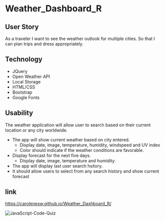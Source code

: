 # Weather_Dashboard_R

## User Story 

As a traveler I want to see the weather outlook for multiple cities. 
So that I can plan trips and dress appropriately.

## Technology

- JQuery
- Open Weather API
- Local Storage 
- HTML/CSS
- Bootstrap
- Google Fonts  

## Usability

The weather application will allow user to search based on their current location or any city worldwide.

- The app will show current weather based on city entered. 
    - Display date, image, temperature, humidity, windspeed and UV index
    - Color should indicate if the weather conditions are favorable. 
- Display forecast for the next five days.
    - Display date, image, temperature and humidity.
- The app will display last user search hsitory.
- It should allow users to select from any search history and show current forecast


## link

https://carolenesw.github.io/Weather_Dashboard_R/

![JavaScript-Code-Quiz]("./Develop/image/code-quiz.png")


